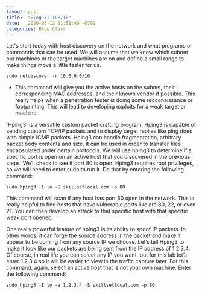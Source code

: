 ```yaml
---
layout: post
title:  "Blog 3: TCP/IP"
date:   2020-03-12 01:51:40 -0700
categories: Blog Class
---
```


Let's start today with host discovery on the network and what programs or commands that can be used. We will assume that we know which subnet our machines or the target machines are on and define a small range to make things move a little faster for us.
		
    sudo netdiscover -r 10.0.0.0/16

- This command will give you the active hosts on the subnet, their corresponding MAC addresses, and their known vendor if possible. This really helps when a penetration tester is doing some recconaissance or footprinting. This will lead to developing exploits for a weak target or machine.


'Hping3' is a versatile custom packet crafting program. Hping3 is capable of sending custom TCP/IP packets and to display target replies like ping does with simple ICMP packets. Hping3 can handle fragmentation, arbitrary packet body contents and size. It can be used in order to transfer files encapsulated under certain protocols. We will use hping3 to determine if a specific port is open on an active host that you discovered in the previous steps. We’ll check to see if port 80 is open. Hping3 requires root privileges, so we will need to enter sudo to run it. Do that by entering the following command:


	sudo hping3 -I lo -S skillsetlocal.com -p 80
  
  This command will scan if any host has port 80 open in the network. This is really helpful to find hosts that have vulnerable ports like are 80, 22, or even 21. You can then develop an attack to that specific host with that specific weak port opened.

One really powerful feature of hping3 is its ability to spoof IP packets. In other words, it can forge the source address in the packet and make it appear to be coming from any source IP we choose. 
Let’s tell Hping3 to make it look like our packets are being sent from the IP address of 1.2.3.4. Of course, in real life you can select any IP you want, but for this lab let’s enter 1.2.3.4 so it will be easier to view in the traffic capture later. For this command, again, select an active host that is not your own machine. Enter the following command:
		
    sudo hping3 -I lo -a 1.2.3.4 -S skillsetlocal.com -p 80
